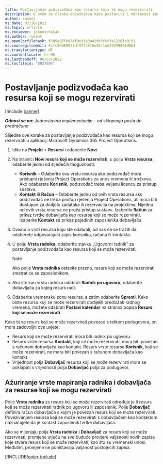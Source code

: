 ```yaml
---
title: Postavljanje podizvođača kao resursa koji se mogu rezervirati
description: U ovom se članku objašnjava kako postaviti i održavati resurse kooperanta stvorene od korisnika i kontakata u sustavu, tako da se mogu povezati s podugovarateljima u Microsoftu Dynamics 365 Project Operations.
author: rumant
ms.date: 07/28/2021
ms.topic: article
ms.reviewer: johnmichalak
ms.author: rumant
ms.openlocfilehash: f005a05fb874f9e32a0041db5fc8fa1228fc91f1
ms.sourcegitcommit: 6cfc50d89528df977a8f6a55c1ad39d99800d9b4
ms.translationtype: MT
ms.contentlocale: hr-HR
ms.lasthandoff: 06/03/2022
ms.locfileid: "8927504"
---
```

# <a name="set-up-subcontractors-as-bookable-resources"></a>Postavljanje podizvođača kao resursa koji se mogu rezervirati

[!include [banner](../../includes/dataverse-preview.md)]

_**Odnosi se na:** Jednostavna implementacija – od sklapanja posla do predračuna_

Slijedite ove korake za postavljanje podizvođača kao resursa koji se mogu rezervirati u aplikaciji Microsoft Dynamics 365 Project Operations.

1. Idite na **Projekt** \> **Resursi** i odaberite **Novi**.
2. Na stranici **Novi resurs koji se može rezervirati**, u polju **Vrsta resursa**, odaberite jednu od sljedećih mogućnosti:

    - **Korisnik** – Odaberite ovu vrstu resursa ako podizvođač mora pristupiti rješenju Project Operations za unos vremena ili troškova. Ako odaberete **Korisnik**, podizvođač treba valjanu licencu za pristup sustavu.
    - **Kontakt** ili **Račun** – Odaberite jednu od ovih vrsta resursa ako podizvođač ne treba pristup rješenju Project Operations, ali mora biti dostupan za dodjelu zadataka ili rezervacija na projektima. Nijedna od ovih vrsta resursa ne pruža pristup sustavu. Izaberite **Račun** za prikaz tvrtke dobavljača kao resursa koji se može rezervirati. Izaberite **Kontakt** za prikaz pojedinih zaposlenika dobavljača.

3. Ovisno o vrsti resursa koju ste odabrali, od vas će se tražiti da odaberete odgovarajući zapis korisnika, računa ili kontakta.
4. U polju **Vrsta radnika**, odaberite stavku „Ugovorni radnik” za postavljanje podizvođača kao resursa koji se može rezervirati.

    > [!NOTE]
    > Ako polje **Vrsta radnika** ostavite prazno, resurs koji se može rezervirati smatrat će se zaposlenikom.

5. Ako ste kao vrstu radnika odabrali **Radnik po ugovoru**, odaberite dobavljača za kojeg resurs radi.
6. Odaberite vremensku zonu resursa, a zatim odaberite **Spremi**. Kako biste resursu koji se može rezervirati dodijelili predložak radnog vremena, možete odabrati **Postavi kalendar** na stranici popisa **Resurs koji se može rezervirati**.

Kako bi se resurs koji se može rezervirati povezao s retkom podugovora, on mora zadovoljiti ove uvjete:

- Resurs koji se može rezervirati mora biti radnik po ugovoru.
- Resurs vrste resursa **Kontakt**, koji se može rezervirati, mora biti povezan s računom dobavljača kao kontakt. Resurs vrste resursa **Korisnik**, koji se može rezervirati, ne mora biti povezan s računom dobavljača kao kontakt.
- Vrijednost polja **Dobavljač** resursa koji se može rezervirati mora se poklapati s vrijednosti polja **Dobavljač** polja za podugovor.

## <a name="update-the-type-of-worker-and-vendor-mapping-for-bookable-resources"></a>Ažuriranje vrste mapiranja radnika i dobavljača za resurse koji se mogu rezervirati

Polje **Vrsta radnika** za resurs koji se može rezervirati određuje je li resurs koji se može rezervirati radnik po ugovoru ili zaposlenik. Polje **Dobavljač** definira račun dobavljača s kojim je povezan resurs koji se može rezervirati. Povezivanjem resursa koji se može rezervirati s dobavljačem kao kontaktom naznačujete da je kontakt zaposlenik tvrtke dobavljača.

Ako se mijenjaju polja **Vrsta radnika** i **Dobavljač** za resurs koji se može rezervirati, promjene utječu na sve buduće provjere valjanosti novih zapisa koje stvara resurs koji se može rezervirati, kao što su vremenski unosi. Međutim, promjene ne poništavaju valjanost postojećih zapisa.

[!INCLUDE[footer-include](../../includes/footer-banner.md)]
